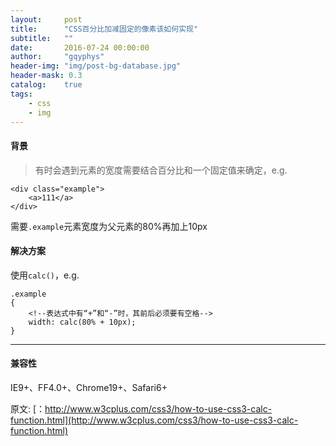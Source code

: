 ```yaml
---
layout:     post
title:      "CSS百分比加减固定的像素该如何实现"
subtitle:   ""
date:       2016-07-24 00:00:00
author:     "gqyphys"
header-img: "img/post-bg-database.jpg"
header-mask: 0.3
catalog:    true
tags:
    - css
    - img
---
```


#### 背景
> 有时会遇到元素的宽度需要结合百分比和一个固定值来确定，e.g.

```
<div class="example">
    <a>111</a>
</div>
```
需要`.example`元素宽度为父元素的80%再加上10px

#### 解决方案
使用`calc()`，e.g.
```
.example
{
    <!--表达式中有“+”和“-”时，其前后必须要有空格-->
    width: calc(80% + 10px);   
}
```

---
#### 兼容性
IE9+、FF4.0+、Chrome19+、Safari6+

原文: [：http://www.w3cplus.com/css3/how-to-use-css3-calc-function.html](http://www.w3cplus.com/css3/how-to-use-css3-calc-function.html)
